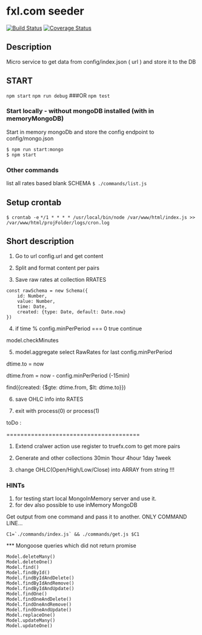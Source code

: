 # fxl.com seeder

[![Build Status](https://travis-ci.org/bbvox/fxseeder.svg?branch=master)](https://travis-ci.org/bbvox/fxseeder)
[![Coverage Status](https://coveralls.io/repos/github/bbvox/fxseeder/badge.svg?branch=master)](https://coveralls.io/github/bbvox/fxseeder?branch=master)

## Description
Micro service to get data from config/index.json ( url ) and store it to the DB

## START
`npm start`
`npm run debug`
###OR
`npm test`
### Start locally - without mongoDB installed (with in memoryMongoDB)
Start in memory mongoDb and store the config endpoint to config/mongo.json
```
$ npm run start:mongo
$ npm start
```
### Other commands
list all rates based blank SCHEMA
`$ ./commands/list.js`

##  Setup crontab
`$ crontab -e`
`*/1 * * * * /usr/local/bin/node /var/www/html/index.js >> /var/www/html/projFolder/logs/cron.log`

## Short description  

1. Go to url config.url and get content

2. Split and format content per pairs

3. Save raw rates at collection RRATES

```
const rawSchema = new Schema({
	id: Number,
	value: Number,
	time: Date,
	created: {type: Date, default: Date.now}
})
```
4. if time % config.minPerPeriod === 0 true continue

model.checkMinutes

5. model.aggregate select RawRates for last config.minPerPeriod

dtime.to = now

dtime.from = now - config.minPerPeriod (-15min)

find({created: {$gte: dtime.from, $lt: dtime.to}})

6. save OHLC info into RATES

7. exit with process(0) or process(1)
  

toDo :

======================================

1. Extend cralwer action use register to truefx.com to get more pairs

2. Generate and other collections 30min 1hour 4hour 1day 1week

3. change OHLC(Open/High/Low/Close) into ARRAY from string !!!
  
   
  

### HINTs
1. for testing start local MongoInMemory server and use it.
2. for dev also possible to use inMemory MongoDB


Get output from one command and pass it to another. 
ONLY COMMAND LINE...

```
C1=`./commands/index.js` && ./commands/get.js $C1
```

*** Mongoose queries which did not return promise 
```
Model.deleteMany()
Model.deleteOne()
Model.find()
Model.findById()
Model.findByIdAndDelete()
Model.findByIdAndRemove()
Model.findByIdAndUpdate()
Model.findOne()
Model.findOneAndDelete()
Model.findOneAndRemove()
Model.findOneAndUpdate()
Model.replaceOne()
Model.updateMany()
Model.updateOne()
```